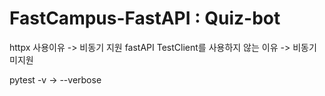 <!-- [![TEST](https://github.com/hard-coders/fastcampusapi/actions/workflows/test.yml/badge.svg?branch=main)](https://github.com/hard-coders/fastcampusapi/actions/workflows/test.yml)
[![DEPLOY](https://github.com/hard-coders/fastcampusapi/actions/workflows/deploy.yml/badge.svg?branch=release)](https://github.com/hard-coders/fastcampusapi/actions/workflows/deploy.yml) -->

# FastCampus-FastAPI : Quiz-bot




 httpx 사용이유 -> 비동기 지원
 fastAPI TestClient를 사용하지 않는 이유 -> 비동기 미지원


 pytest -v -> --verbose